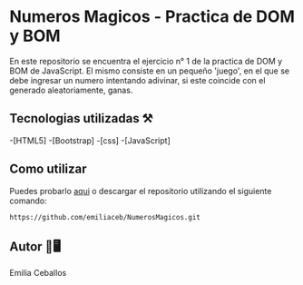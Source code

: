 # Numeros Magicos - Practica de DOM y BOM 

En este repositorio se encuentra el ejercicio n° 1 de la practica de DOM y BOM de JavaScript.
El mismo consiste en un pequeño 'juego', en el que se debe ingresar un numero intentando adivinar, si este coincide con el generado aleatoriamente, ganas. 

## Tecnologias utilizadas ⚒️
-[HTML5]
-[Bootstrap]
-[css]
-[JavaScript]

## Como utilizar 

Puedes probarlo [aqui](https://numerosmagicos-dom.netlify.app/)
o descargar el repositorio utilizando el siguiente comando: 
```bash
https://github.com/emiliaceb/NumerosMagicos.git
```
## Autor 🤠🖥️
Emilia Ceballos
